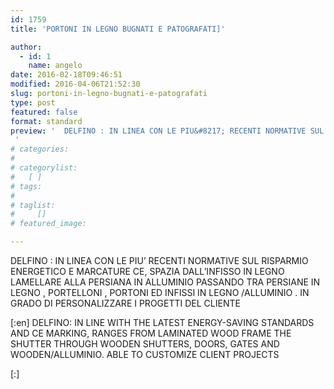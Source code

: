 ```yaml
---
id: 1759
title: 'PORTONI IN LEGNO BUGNATI E PATOGRAFATI]'

author:
  - id: 1
    name: angelo
date: 2016-02-18T09:46:51
modified: 2016-04-06T21:52:30
slug: portoni-in-legno-bugnati-e-patografati
type: post
featured: false
format: standard
preview: '  DELFINO : IN LINEA CON LE PIU&#8217; RECENTI NORMATIVE SUL RISPARMIO ENERGETICO E MARCATURE CE, SPAZIA DALL&#8217;INFISSO IN LEGNO &hellip;
 '
# categories: 
#    
# categorylist: 
#   [ ]
# tags: 
#   
# taglist: 
#     []
# featured_image: 

---
```



DELFINO : IN LINEA CON LE PIU&#8217; RECENTI NORMATIVE SUL RISPARMIO ENERGETICO E MARCATURE CE, SPAZIA DALL&#8217;INFISSO IN LEGNO LAMELLARE ALLA PERSIANA IN ALLUMINIO PASSANDO TRA PERSIANE IN LEGNO , PORTELLONI , PORTONI ED INFISSI IN LEGNO /ALLUMINIO . IN GRADO DI PERSONALIZZARE I PROGETTI DEL CLIENTE

[:en]
DELFINO: IN LINE WITH THE LATEST ENERGY-SAVING STANDARDS AND CE MARKING, RANGES FROM LAMINATED WOOD FRAME THE SHUTTER THROUGH WOODEN SHUTTERS, DOORS, GATES AND WOODEN/ALLUMINIO. ABLE TO CUSTOMIZE CLIENT PROJECTS

[:]

